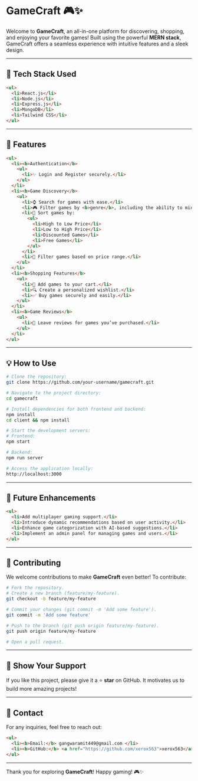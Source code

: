 # GameCraft 🎮✨

Welcome to **GameCraft**, an all-in-one platform for discovering, shopping, and enjoying your favorite games! Built using the powerful **MERN stack**, GameCraft offers a seamless experience with intuitive features and a sleek design.

---

## 📝 **Tech Stack Used**

```html
<ul>
  <li>React.js</li>
  <li>Node.js</li>
  <li>Express.js</li>
  <li>MongoDB</li>
  <li>Tailwind CSS</li>
</ul>
```

---

## 🔧 **Features**

```html
<ul>
  <li><b>Authentication</b>
    <ul>
      <li>✨ Login and Register securely.</li>
    </ul>
  </li>
  <li><b>Game Discovery</b>
    <ul>
      <li>⌚ Search for games with ease.</li>
      <li>🎮 Filter games by <b>genre</b>, including the ability to mix genres.</li>
      <li>🔄 Sort games by:
        <ul>
          <li>High to Low Price</li>
          <li>Low to High Price</li>
          <li>Discounted Games</li>
          <li>Free Games</li>
        </ul>
      </li>
      <li>💸 Filter games based on price range.</li>
    </ul>
  </li>
  <li><b>Shopping Features</b>
    <ul>
      <li>🛒 Add games to your cart.</li>
      <li>🔍 Create a personalized wishlist.</li>
      <li>✅ Buy games securely and easily.</li>
    </ul>
  </li>
  <li><b>Game Reviews</b>
    <ul>
      <li>💬 Leave reviews for games you’ve purchased.</li>
    </ul>
  </li>
</ul>
```

---

## 💡 **How to Use**

```bash
# Clone the repository:
git clone https://github.com/your-username/gamecraft.git

# Navigate to the project directory:
cd gamecraft

# Install dependencies for both frontend and backend:
npm install
cd client && npm install

# Start the development servers:
# Frontend:
npm start

# Backend:
npm run server

# Access the application locally:
http://localhost:3000
```

---

## 🚀 **Future Enhancements**

```html
<ul>
  <li>Add multiplayer gaming support.</li>
  <li>Introduce dynamic recommendations based on user activity.</li>
  <li>Enhance game categorization with AI-based suggestions.</li>
  <li>Implement an admin panel for managing games and users.</li>
</ul>
```

---

## 🌟 **Contributing**

We welcome contributions to make **GameCraft** even better! To contribute:

```bash
# Fork the repository.
# Create a new branch (feature/my-feature).
git checkout -b feature/my-feature

# Commit your changes (git commit -m 'Add some feature').
git commit -m 'Add some feature'

# Push to the branch (git push origin feature/my-feature).
git push origin feature/my-feature

# Open a pull request.
```

---

## 🙏 **Show Your Support**

If you like this project, please give it a ⭐ **star** on GitHub. It motivates us to build more amazing projects! 

---

## 🔧 **Contact**

For any inquiries, feel free to reach out:
```html
<ul>
  <li><b>Email:</b> gangwaramit449@gmail.com </li>
  <li><b>GitHub:</b> <a href="https://github.com/xerox563">xerox563</a></li>
</ul>
```

---

Thank you for exploring **GameCraft**! Happy gaming! 🎮✨

